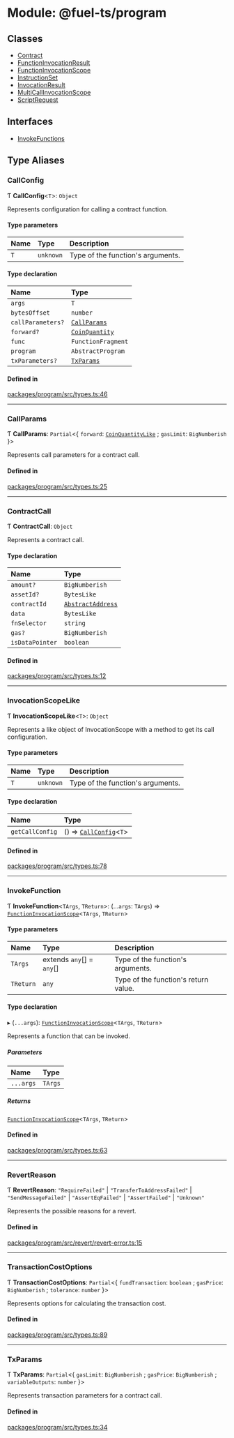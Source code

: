 # Module: @fuel-ts/program

## Classes

- [Contract](/api/Program/Contract.md)
- [FunctionInvocationResult](/api/Program/FunctionInvocationResult.md)
- [FunctionInvocationScope](/api/Program/FunctionInvocationScope.md)
- [InstructionSet](/api/Program/InstructionSet.md)
- [InvocationResult](/api/Program/InvocationResult.md)
- [MultiCallInvocationScope](/api/Program/MultiCallInvocationScope.md)
- [ScriptRequest](/api/Program/ScriptRequest.md)

## Interfaces

- [InvokeFunctions](/api/Program/InvokeFunctions.md)

## Type Aliases

### CallConfig

Ƭ **CallConfig**&lt;`T`\>: `Object`

Represents configuration for calling a contract function.

#### Type parameters

| Name | Type | Description |
| :------ | :------ | :------ |
| `T` | `unknown` | Type of the function's arguments. |

#### Type declaration

| Name | Type |
| :------ | :------ |
| `args` | `T` |
| `bytesOffset` | `number` |
| `callParameters?` | [`CallParams`](/api/Program/index.md#callparams) |
| `forward?` | [`CoinQuantity`](/api/Providers/index.md#coinquantity) |
| `func` | `FunctionFragment` |
| `program` | `AbstractProgram` |
| `txParameters?` | [`TxParams`](/api/Program/index.md#txparams) |

#### Defined in

[packages/program/src/types.ts:46](https://github.com/FuelLabs/fuels-ts/blob/55fe8f9/packages/program/src/types.ts#L46)

___

### CallParams

Ƭ **CallParams**: `Partial`&lt;{ `forward`: [`CoinQuantityLike`](/api/Providers/index.md#coinquantitylike) ; `gasLimit`: `BigNumberish`  }\>

Represents call parameters for a contract call.

#### Defined in

[packages/program/src/types.ts:25](https://github.com/FuelLabs/fuels-ts/blob/55fe8f9/packages/program/src/types.ts#L25)

___

### ContractCall

Ƭ **ContractCall**: `Object`

Represents a contract call.

#### Type declaration

| Name | Type |
| :------ | :------ |
| `amount?` | `BigNumberish` |
| `assetId?` | `BytesLike` |
| `contractId` | [`AbstractAddress`](/api/Interfaces/AbstractAddress.md) |
| `data` | `BytesLike` |
| `fnSelector` | `string` |
| `gas?` | `BigNumberish` |
| `isDataPointer` | `boolean` |

#### Defined in

[packages/program/src/types.ts:12](https://github.com/FuelLabs/fuels-ts/blob/55fe8f9/packages/program/src/types.ts#L12)

___

### InvocationScopeLike

Ƭ **InvocationScopeLike**&lt;`T`\>: `Object`

Represents a like object of InvocationScope with a method to get its call configuration.

#### Type parameters

| Name | Type | Description |
| :------ | :------ | :------ |
| `T` | `unknown` | Type of the function's arguments. |

#### Type declaration

| Name | Type |
| :------ | :------ |
| `getCallConfig` | () => [`CallConfig`](/api/Program/index.md#callconfig)&lt;`T`\> |

#### Defined in

[packages/program/src/types.ts:78](https://github.com/FuelLabs/fuels-ts/blob/55fe8f9/packages/program/src/types.ts#L78)

___

### InvokeFunction

Ƭ **InvokeFunction**&lt;`TArgs`, `TReturn`\>: (...`args`: `TArgs`) => [`FunctionInvocationScope`](/api/Program/FunctionInvocationScope.md)&lt;`TArgs`, `TReturn`\>

#### Type parameters

| Name | Type | Description |
| :------ | :------ | :------ |
| `TArgs` | extends `any`[] = `any`[] | Type of the function's arguments. |
| `TReturn` | `any` | Type of the function's return value. |

#### Type declaration

▸ (`...args`): [`FunctionInvocationScope`](/api/Program/FunctionInvocationScope.md)&lt;`TArgs`, `TReturn`\>

Represents a function that can be invoked.

##### Parameters

| Name | Type |
| :------ | :------ |
| `...args` | `TArgs` |

##### Returns

[`FunctionInvocationScope`](/api/Program/FunctionInvocationScope.md)&lt;`TArgs`, `TReturn`\>

#### Defined in

[packages/program/src/types.ts:63](https://github.com/FuelLabs/fuels-ts/blob/55fe8f9/packages/program/src/types.ts#L63)

___

### RevertReason

Ƭ **RevertReason**: ``"RequireFailed"`` \| ``"TransferToAddressFailed"`` \| ``"SendMessageFailed"`` \| ``"AssertEqFailed"`` \| ``"AssertFailed"`` \| ``"Unknown"``

Represents the possible reasons for a revert.

#### Defined in

[packages/program/src/revert/revert-error.ts:15](https://github.com/FuelLabs/fuels-ts/blob/55fe8f9/packages/program/src/revert/revert-error.ts#L15)

___

### TransactionCostOptions

Ƭ **TransactionCostOptions**: `Partial`&lt;{ `fundTransaction`: `boolean` ; `gasPrice`: `BigNumberish` ; `tolerance`: `number`  }\>

Represents options for calculating the transaction cost.

#### Defined in

[packages/program/src/types.ts:89](https://github.com/FuelLabs/fuels-ts/blob/55fe8f9/packages/program/src/types.ts#L89)

___

### TxParams

Ƭ **TxParams**: `Partial`&lt;{ `gasLimit`: `BigNumberish` ; `gasPrice`: `BigNumberish` ; `variableOutputs`: `number`  }\>

Represents transaction parameters for a contract call.

#### Defined in

[packages/program/src/types.ts:34](https://github.com/FuelLabs/fuels-ts/blob/55fe8f9/packages/program/src/types.ts#L34)
